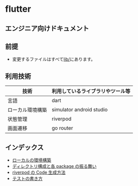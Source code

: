 # flutter

## エンジニア向けドキュメント

## 前提

- 変更するファイルはすべて[lib/](./lib/)にあります。

## 利用技術

| 技術             | 利用しているライブラリやツール等 |
| ---------------- | -------------------------------- |
| 言語             | dart                             |
| ローカル環境構築 | simulator android studio         |
| 状態管理         | riverpod                         |
| 画面遷移         | go router                        |

## インデックス

- [ローカルの環境構築](./docs/local-setup.md)
- [ディレクトリ構成と各 package の振る舞い](./docs/directory-structure.md)
- [riverpod の Code 生成方法](./docs/gqlgen.md)
- [テストの書き方](./docs/add-test.md)
